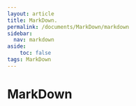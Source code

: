 ```yaml
---
layout: article
title: MarkDown.
permalink: /documents/MarkDown/markdown
sidebar:
  nav: markdown
aside:
    toc: false
tags: MarkDown 
---
```


# MarkDown
